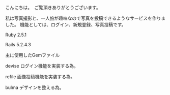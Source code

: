こんにちは。　ご覧頂きありがとうございます。

私は写真撮影と、一人旅が趣味なので写真を投稿できるようなサービスを作りました。
機能としては、ログイン、新規登録、写真投稿です。

Ruby  2.5.1

Rails 5.2.4.3

主に使用したGemファイル


devise   ログイン機能を実装する為。

refile   画像投稿機能を実装する為。

bulma    デザインを整える為。



